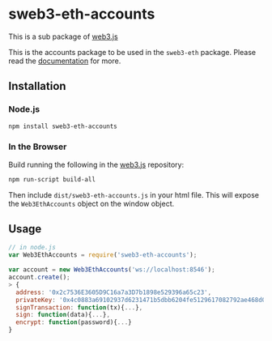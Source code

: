 # sweb3-eth-accounts

This is a sub package of [web3.js][repo]

This is the accounts package to be used in the `sweb3-eth` package.
Please read the [documentation][docs] for more.

## Installation

### Node.js

```bash
npm install sweb3-eth-accounts
```

### In the Browser

Build running the following in the [web3.js][repo] repository:

```bash
npm run-script build-all
```

Then include `dist/sweb3-eth-accounts.js` in your html file.
This will expose the `Web3EthAccounts` object on the window object.


## Usage

```js
// in node.js
var Web3EthAccounts = require('sweb3-eth-accounts');

var account = new Web3EthAccounts('ws://localhost:8546');
account.create();
> {
  address: '0x2c7536E3605D9C16a7a3D7b1898e529396a65c23',
  privateKey: '0x4c0883a69102937d6231471b5dbb6204fe5129617082792ae468d01a3f362318',
  signTransaction: function(tx){...},
  sign: function(data){...},
  encrypt: function(password){...}
}
```


[docs]: http://web3js.readthedocs.io/en/1.0/
[repo]: https://github.com/ethereum/web3.js


